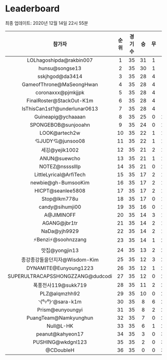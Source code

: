 # Leaderboard
최종 업데이트: 2020년 12월 14일 22시 55분




| 참가자 | 순위 | 경기수 | 승 | 무 | 패 | 승점 |
|:---:|:---:|:---:|:---:|:---:|:---:|:---:|
| LOLhagoshipda@rakbin007 | 1 | 35 | 31 | 1 | 3 | 94 |
| hunsu@songse13 | 2 | 35 | 30 | 1 | 4 | 91 |
| sskjhgod@da3414 | 3 | 35 | 28 | 4 | 3 | 88 |
| GameofThrone@MaSeongHwan | 4 | 35 | 28 | 4 | 3 | 88 |
| coronaxxx@pjmkjjpk | 5 | 35 | 28 | 4 | 3 | 88 |
| FinalRoster@StackOut-K1m | 6 | 35 | 28 | 4 | 3 | 88 |
| IsThisCan1st?@underlunar0613 | 7 | 35 | 28 | 4 | 3 | 88 |
| Guineapig@ychaaaan | 8 | 35 | 25 | 0 | 10 | 75 |
| SPONGEBOB@sunjooahn | 9 | 35 | 24 | 0 | 11 | 72 |
| LOOK@artech2w | 10 | 35 | 22 | 1 | 12 | 67 |
| 💘JUDY💘@junsoo08 | 11 | 35 | 22 | 1 | 12 | 67 |
| 세깅@yejik1002 | 12 | 35 | 21 | 2 | 12 | 65 |
| ANUN@suewcho | 13 | 35 | 21 | 1 | 13 | 64 |
| NOTEZ@nsssslllp | 14 | 35 | 21 | 0 | 14 | 63 |
| LittleLyrical@ArfiTech | 15 | 35 | 17 | 2 | 16 | 53 |
| newbie@gh-BumsooKim | 16 | 35 | 17 | 2 | 16 | 53 |
| HICPT@seanlee5808 | 17 | 35 | 17 | 2 | 16 | 53 |
| Stop@lkm778u | 18 | 35 | 17 | 0 | 18 | 51 |
| candy@sihumji00 | 19 | 35 | 16 | 0 | 19 | 48 |
| A@JIMINOFF | 20 | 35 | 14 | 3 | 18 | 45 |
| AGANG@jbr1tr | 21 | 35 | 14 | 2 | 19 | 44 |
| NaDa@yjh9929 | 22 | 35 | 14 | 2 | 19 | 44 |
| ⚡Benzi⚡@soohnzzang | 23 | 35 | 14 | 1 | 20 | 43 |
| 맛집@yongjin13 | 24 | 35 | 13 | 2 | 20 | 41 |
| 종강종강돌을던지자@Wisdom-Kim | 25 | 35 | 12 | 3 | 20 | 39 |
| DYNAMITE@Eunyoung1223 | 26 | 35 | 12 | 1 | 22 | 37 |
| SUPERULTRACAPSSHONGZZANG@dudcodi | 27 | 35 | 12 | 0 | 23 | 36 |
| 폭풍전사119@sukk719 | 28 | 35 | 11 | 2 | 22 | 35 |
| PLZ@alqmzhh92 | 29 | 35 | 10 | 0 | 25 | 30 |
| ◝(⁰▿⁰)◜@sara-k1m | 30 | 35 | 8 | 6 | 21 | 30 |
| Prism@eunyoungyi | 31 | 35 | 8 | 2 | 25 | 26 |
| PuangTeam@Namkyunghun | 32 | 35 | 7 | 0 | 28 | 21 |
| Null@L-HK | 33 | 35 | 6 | 1 | 28 | 19 |
| peanut@kahyeon17 | 34 | 35 | 3 | 0 | 32 | 9 |
| PUSHING@wkdgnl123 | 35 | 35 | 2 | 0 | 33 | 6 |
| @CDoubleH | 36 | 35 | 0 | 0 | 35 | 0 |
